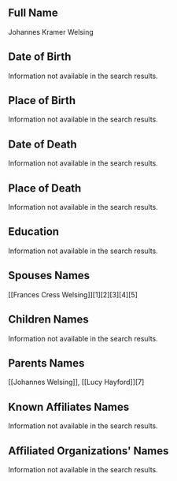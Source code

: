 ## Full Name
Johannes Kramer Welsing

## Date of Birth
Information not available in the search results.

## Place of Birth
Information not available in the search results.

## Date of Death
Information not available in the search results.

## Place of Death
Information not available in the search results.

## Education
Information not available in the search results.

## Spouses Names
[[Frances Cress Welsing]][1][2][3][4][5]

## Children Names
Information not available in the search results.

## Parents Names
[[Johannes Welsing]], [[Lucy Hayford]][7]

## Known Affiliates Names
Information not available in the search results.

## Affiliated Organizations' Names
Information not available in the search results.

